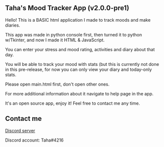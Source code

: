 Taha's Mood Tracker App (v2.0.0-pre1)
----
Hello! This is a BASIC html application I made to track moods and make diaries.

This app was made in python console first, then turned it to python w/Tkinter, and now I made it HTML & JavaScript.

You can enter your stress and mood rating, activities and diary about that day.

You will be able to track your mood with stats (but this is currently not done in this pre-release, for now you can only view your diary and today-only stats.

Please open main.html first, don't open other ones.

For more additional information about it navigate to help page in the app.

It's an open source app, enjoy it! Feel free to contact me any time.

Contact me
----
[Discord server](https://discord.gg/NYnQNTE)

Discord account: Taha#4216